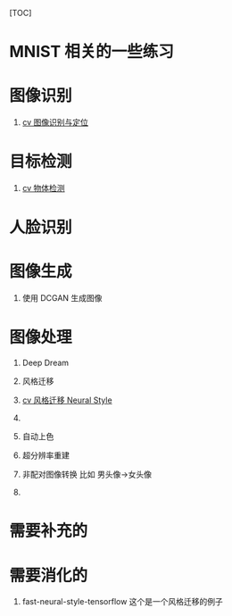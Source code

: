 [TOC]

# MNIST 相关的一些练习





# 图像识别

1. [cv 图像识别与定位](http://106.15.37.116/2018/04/03/cv-image-recognition-and-location/)



# 目标检测





1. [cv 物体检测](http://106.15.37.116/2018/04/02/cv-object-detection/)



# 人脸识别





# 图像生成

1. 使用 DCGAN 生成图像







# 图像处理

1. Deep Dream

2. 风格迁移

3. [cv 风格迁移 Neural Style](http://106.15.37.116/2018/04/02/cv-neural-style/)

4. 

5. 自动上色

6. 超分辨率重建

7. 非配对图像转换 比如 男头像->女头像

8. 



# 需要补充的







# 需要消化的

1. fast-neural-style-tensorflow  这个是一个风格迁移的例子

